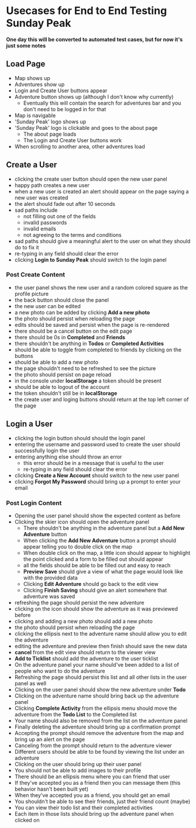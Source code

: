 # Usecases for End to End Testing Sunday Peak

**One day this will be converted to automated test cases, but for now it's just some notes**

## Load Page

- Map shows up
- Adventures show up
- Login and Create User buttons appear
- Adventure button shows up (although I don't know why currently)
  - Eventually this will contain the search for adventures bar and you don't need to be logged in for that
- Map is navigable
- 'Sunday Peak' logo shows up
- 'Sunday Peak' logo is clickable and goes to the about page
  - The about page loads
  - The Login and Create User buttons work
- When scrolling to another area, other adventures load

## Create a User

- clicking the create user button should open the new user panel
- happy path creates a new user
- when a new user is created an alert should appear on the page saying a new user was created
- the alert should fade out after 10 seconds
- sad paths include
  - not filling out one of the fields
  - invalid passwords
  - invalid emails
  - not agreeing to the terms and conditions
- sad paths should give a meaningful alert to the user on what they should do to fix it
- re-typing in any field should clear the error
- clicking **Login to Sunday Peak** should switch to the login panel

### Post Create Content

- the user panel shows the new user and a random colored square as the profile picture
- the back button should close the panel
- the new user can be edited
- a new photo can be added by clicking **Add a new photo**
- the photo should persist when reloading the page
- edits should be saved and persist when the page is re-rendered
- there should be a cancel button on the edit page
- there should be 0s in **Completed** and **Friends**
- there shouldn't be anything in **Todos** or **Completed Activities**
- should be able to toggle from completed to friends by clicking on the buttons
- should be able to add a new photo
- the page shouldn't need to be refreshed to see the picture
- the photo should persist on page reload
- in the console under **localStorage** a token should be present
- should be able to logout of the account
- the token shouldn't still be in **localStorage**
- the create user and loging buttons should return at the top left corner of the page

## Login a User

- clicking the login button should should the login panel
- entering the username and password used to create the user should successfully login the user
- entering anything else should throw an error
  - this error should be in a message that is useful to the user
  - re-typing in any field should clear the error
- clicking **Create a New Account** should switch to the new user panel
- clicking **Forgot My Password** should bring up a prompt to enter your email

### Post Login Content

- Opening the user panel should show the expected content as before
- Clicking the skier icon should open the adventure panel
  - There shouldn't be anything in the adventure panel but a **Add New Adventure** button
  - When clicking the **Add New Adventure** button a prompt should appear telling you to double click on the map
  - When double click on the map, a little icon should appear to highlight the point clicked and a form to be filled out should appear
  - all the fields should be able to be filled out and easy to reach
  - **Preview Save** should give a view of what the page would look like with the provided data
  - Clicking **Edit Adventure** should go back to the edit view
  - Clicking **Finish Saving** should give an alert somewhere that adventure was saved
- refreshing the page should persist the new adventure
- clicking on the icon should show the adventure as it was previewed before
- clicking and adding a new photo should add a new photo
- the photo should persist when reloading the page
- clicking the ellipsis next to the adventure name should allow you to edit the adventure
- editing the adventure and preview then finish should save the new data
- **cancel** from the edit view should return to the viewer view
- **Add to Ticklist** should add the adventure to the user ticklist
- On the adventure panel your name should've been added to a list of people who want to do the adventure
- Refreshing the page should persist this list and all other lists in the user panel as well
- Clicking on the user panel should show the new adventure under **Todo**
- Clicking on the adventure name should bring back up the adventure panel
- Clicking **Complete Activity** from the ellipsis menu should move the adventure from the **Todo List** to the Completed list
- Your name should also be removed from the list on the adventure panel
- Finally deleting the adventure should bring up a confirmation prompt
- Accepting the prompt should remove the adventure from the map and bring up an alert on the page
- Canceling from the prompt should return to the adventure viewer
- Different users should be able to be found by viewing the list under an adventure
- Clicking on the user should bring up their user panel
- You should not be able to add images to their profile
- There should be an ellipsis menu where you can friend that user
- If they've accepted you as a friend then you can message them (this behavior hasn't been built yet)
- When they've accepted you as a friend, you should get an email
- You shouldn't be able to see their friends, just their friend count (maybe)
- You can view their todo list and their completed activities
- Each item in those lists should bring up the adventure panel when clicked on
